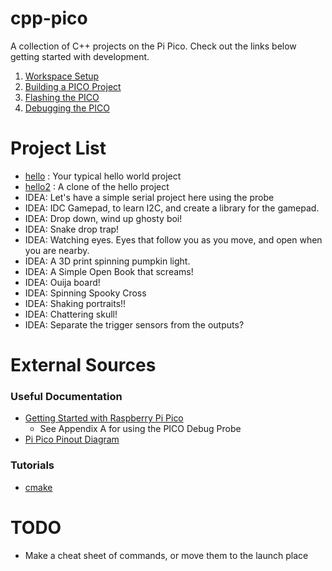 # cpp-pico
A collection of C++ projects on the Pi Pico. Check out the links below getting started with development.

1. [Workspace Setup](doc/workspace_setup.md)
2. [Building a PICO Project](doc/building_a_pico_project.md)
3. [Flashing the PICO](doc/flashing_the_pico.md)
4. [Debugging the PICO](doc/debugging_the_pico.md)

# Project List
- [hello](projects/hello/hello.md) : Your typical hello world project
- [hello2](projects/hello2/hello2.md) : A clone of the hello project
- IDEA: Let's have a simple serial project here using the probe
- IDEA: IDC Gamepad, to learn I2C, and create a library for the gamepad.
- IDEA: Drop down, wind up ghosty boi!
- IDEA: Snake drop trap!
- IDEA: Watching eyes. Eyes that follow you as you move, and open when you are nearby.
- IDEA: A 3D print spinning pumpkin light.
- IDEA: A Simple Open Book that screams!
- IDEA: Ouija board!
- IDEA: Spinning Spooky Cross 
- IDEA: Shaking portraits!!
- IDEA: Chattering skull!
- IDEA: Separate the trigger sensors from the outputs?

# External Sources

### Useful Documentation
- [Getting Started with Raspberry Pi Pico](https://datasheets.raspberrypi.com/pico/getting-started-with-pico.pdf)
    - See Appendix A for using the PICO Debug Probe
- [Pi Pico Pinout Diagram](https://pico.pinout.xyz/)

### Tutorials
- [cmake](https://cmake.org/cmake/help/latest/guide/tutorial/index.html)

# TODO
- Make a cheat sheet of commands, or move them to the launch place